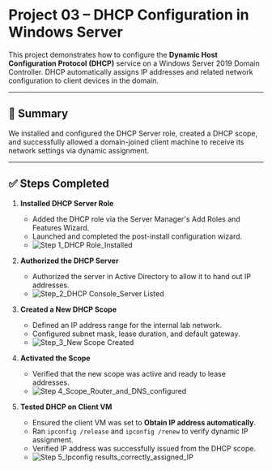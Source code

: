 # Project 03 – DHCP Configuration in Windows Server

This project demonstrates how to configure the **Dynamic Host Configuration Protocol (DHCP)** service on a Windows Server 2019 Domain Controller. DHCP automatically assigns IP addresses and related network configuration to client devices in the domain.

---

## 🔧 Summary

We installed and configured the DHCP Server role, created a DHCP scope, and successfully allowed a domain-joined client machine to receive its network settings via dynamic assignment.

---

## ✅ Steps Completed

1. **Installed DHCP Server Role**  
   - Added the DHCP role via the Server Manager's Add Roles and Features Wizard.  
   - Launched and completed the post-install configuration wizard.
   - ![Step 1_DHCP Role_Installed](https://github.com/user-attachments/assets/6dac5082-88e2-4bf3-af32-f9d71d244919)


2. **Authorized the DHCP Server**  
   - Authorized the server in Active Directory to allow it to hand out IP addresses.
   - ![Step_2_DHCP Console_Server Listed](https://github.com/user-attachments/assets/f04f3d1a-8c35-4ee7-b0cd-ecaa4a6b365d)


3. **Created a New DHCP Scope**  
   - Defined an IP address range for the internal lab network.  
   - Configured subnet mask, lease duration, and default gateway.
   - ![Step_3_New Scope Created ](https://github.com/user-attachments/assets/9de9bb75-e307-4276-8887-6c181d9f8ac2)


4. **Activated the Scope**  
   - Verified that the new scope was active and ready to lease addresses.
   - ![Step 4_Scope_Router_and_DNS_configured ](https://github.com/user-attachments/assets/fa93b78d-d3f4-43f5-a2ed-e12a208acb33)


5. **Tested DHCP on Client VM**  
   - Ensured the client VM was set to **Obtain IP address automatically**.  
   - Ran `ipconfig /release` and `ipconfig /renew` to verify dynamic IP assignment.  
   - Verified IP address was successfully issued from the DHCP scope.
   - ![Step 5_Ipconfig results_correctly_assigned_IP ](https://github.com/user-attachments/assets/bb462855-e1f7-44a9-b7fb-2903dfd88cab)


